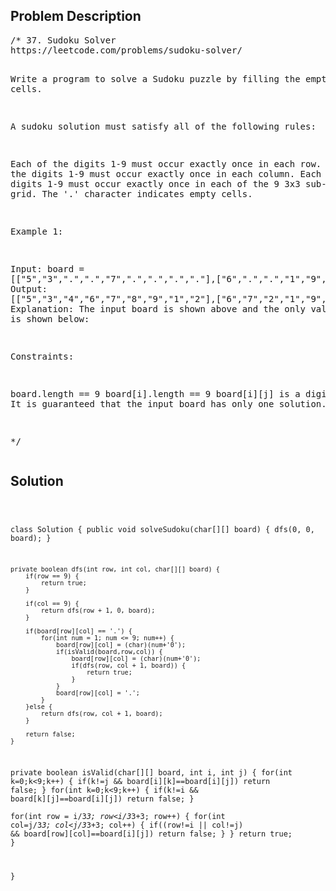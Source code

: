 <!--
<style>
  body { font-family: Arial, sans-serif; }
  .container { max-width: 100%; margin: auto; padding: 10px; }
  .comment-block { background-color: #f9f9f9; padding: 10px; border-left: 5px solid #ccc; max-width: 400px; margin: 20px; word-wrap: break-word; white-space: pre-wrap; }
  .code-block { background-color: #f4f4f4; padding: 10px; border: 1px solid #ddd; }
</style>
-->

<div class='container'>
<h2>Problem Description</h2>
<div class='comment-block'>
<pre>
/* 37. Sudoku Solver
https://leetcode.com/problems/sudoku-solver/

Write a program to solve a Sudoku puzzle by filling the empty cells.

A sudoku solution must satisfy all of the following rules:

Each of the digits 1-9 must occur exactly once in each row.
Each of the digits 1-9 must occur exactly once in each column.
Each of the digits 1-9 must occur exactly once in each of the 9 3x3 sub-boxes of the grid.
The '.' character indicates empty cells.

 

Example 1:


Input: board = [["5","3",".",".","7",".",".",".","."],["6",".",".","1","9","5",".",".","."],[".","9","8",".",".",".",".","6","."],["8",".",".",".","6",".",".",".","3"],["4",".",".","8",".","3",".",".","1"],["7",".",".",".","2",".",".",".","6"],[".","6",".",".",".",".","2","8","."],[".",".",".","4","1","9",".",".","5"],[".",".",".",".","8",".",".","7","9"]]
Output: [["5","3","4","6","7","8","9","1","2"],["6","7","2","1","9","5","3","4","8"],["1","9","8","3","4","2","5","6","7"],["8","5","9","7","6","1","4","2","3"],["4","2","6","8","5","3","7","9","1"],["7","1","3","9","2","4","8","5","6"],["9","6","1","5","3","7","2","8","4"],["2","8","7","4","1","9","6","3","5"],["3","4","5","2","8","6","1","7","9"]]
Explanation: The input board is shown above and the only valid solution is shown below:


Constraints:

board.length == 9
board[i].length == 9
board[i][j] is a digit or '.'.
It is guaranteed that the input board has only one solution.

*/
</pre>
</div>

<h2>Solution</h2>
<div class='code-block'>
<pre><code class='language-java'>

class Solution {
    public void solveSudoku(char[][] board) {
        dfs(0, 0, board);
    }
    
    private boolean dfs(int row, int col, char[][] board) {
        if(row == 9) {
            return true;
        }
        
        if(col == 9) {
            return dfs(row + 1, 0, board);
        }
        
        if(board[row][col] == '.') {
            for(int num = 1; num <= 9; num++) {
                board[row][col] = (char)(num+'0');
                if(isValid(board,row,col)) {
                    board[row][col] = (char)(num+'0');
                    if(dfs(row, col + 1, board)) {
                        return true;
                    }
                }
                board[row][col] = '.';
            }
        }else {
            return dfs(row, col + 1, board);
        }
        
        return false;
    }
    
    
private boolean isValid(char[][] board, int i, int j)
{
    for(int k=0;k<9;k++)
    {
        if(k!=j && board[i][k]==board[i][j])
            return false;
    }
    for(int k=0;k<9;k++)
    {
        if(k!=i && board[k][j]==board[i][j])
            return false;
    }        
    for(int row = i/3*3; row<i/3*3+3; row++)
    {
        for(int col=j/3*3; col<j/3*3+3; col++)
        {
            if((row!=i || col!=j) && board[row][col]==board[i][j])
                return false;
        }
    }
    return true;
}
    
}</code></pre>
</div>
</div>
